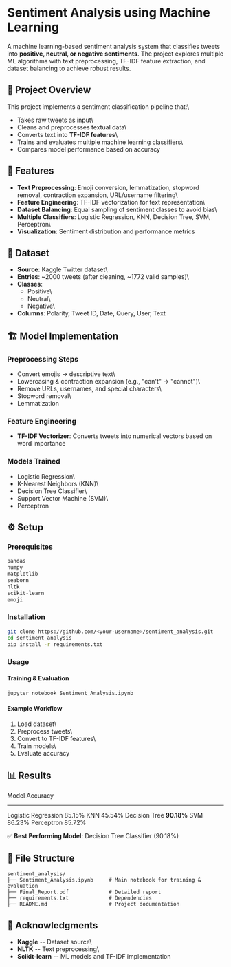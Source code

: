 # Sentiment Analysis using Machine Learning

A machine learning-based sentiment analysis system that classifies
tweets into **positive, neutral, or negative sentiments**. The project
explores multiple ML algorithms with text preprocessing, TF-IDF feature
extraction, and dataset balancing to achieve robust results.

## 📌 Project Overview

This project implements a sentiment classification pipeline that:\
- Takes raw tweets as input\
- Cleans and preprocesses textual data\
- Converts text into **TF-IDF features**\
- Trains and evaluates multiple machine learning classifiers\
- Compares model performance based on accuracy

## 🚀 Features

-   **Text Preprocessing**: Emoji conversion, lemmatization, stopword
    removal, contraction expansion, URL/username filtering\
-   **Feature Engineering**: TF-IDF vectorization for text
    representation\
-   **Dataset Balancing**: Equal sampling of sentiment classes to avoid
    bias\
-   **Multiple Classifiers**: Logistic Regression, KNN, Decision Tree,
    SVM, Perceptron\
-   **Visualization**: Sentiment distribution and performance metrics

## 📂 Dataset

-   **Source**: Kaggle Twitter dataset\
-   **Entries**: \~2000 tweets (after cleaning, \~1772 valid samples)\
-   **Classes**:
    -   Positive\
    -   Neutral\
    -   Negative\
-   **Columns**: Polarity, Tweet ID, Date, Query, User, Text

## 🏗️ Model Implementation

### Preprocessing Steps

-   Convert emojis → descriptive text\
-   Lowercasing & contraction expansion (e.g., "can't" → "cannot")\
-   Remove URLs, usernames, and special characters\
-   Stopword removal\
-   Lemmatization

### Feature Engineering

-   **TF-IDF Vectorizer**: Converts tweets into numerical vectors based
    on word importance

### Models Trained

-   Logistic Regression\
-   K-Nearest Neighbors (KNN)\
-   Decision Tree Classifier\
-   Support Vector Machine (SVM)\
-   Perceptron

## ⚙️ Setup

### Prerequisites

``` bash
pandas  
numpy  
matplotlib  
seaborn  
nltk  
scikit-learn  
emoji  
```

### Installation

``` bash
git clone https://github.com/<your-username>/sentiment_analysis.git
cd sentiment_analysis
pip install -r requirements.txt
```

### Usage

#### Training & Evaluation

``` bash
jupyter notebook Sentiment_Analysis.ipynb
```

#### Example Workflow

1.  Load dataset\
2.  Preprocess tweets\
3.  Convert to TF-IDF features\
4.  Train models\
5.  Evaluate accuracy

## 📊 Results

  Model                 Accuracy
  --------------------- ------------
  Logistic Regression   85.15%
  KNN                   45.54%
  Decision Tree         **90.18%**
  SVM                   86.23%
  Perceptron            85.72%

✅ **Best Performing Model**: Decision Tree Classifier (90.18%)

## 📁 File Structure

    sentiment_analysis/
    ├── Sentiment_Analysis.ipynb     # Main notebook for training & evaluation
    ├── Final_Report.pdf             # Detailed report
    ├── requirements.txt             # Dependencies
    ├── README.md                    # Project documentation

## 🙏 Acknowledgments

-   **Kaggle** -- Dataset source\
-   **NLTK** -- Text preprocessing\
-   **Scikit-learn** -- ML models and TF-IDF implementation
